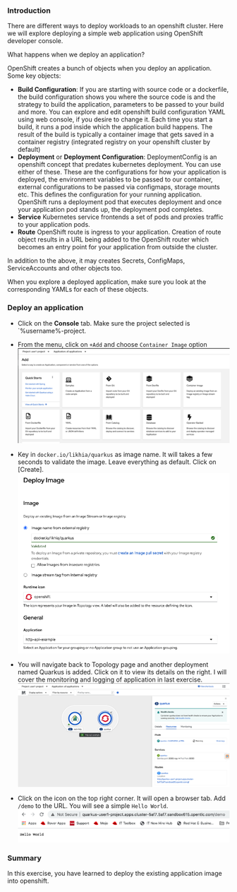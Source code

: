 ### Introduction

There are different ways to deploy workloads to an openshift cluster. Here we will explore deploying a simple web application using OpenShift developer console.

What happens when we deploy an application?

OpenShift creates a bunch of objects when you deploy an application. Some key objects:

* **Build Configuration**: If you are starting with source code or a dockerfile, the build configuration shows you where the source code is and the strategy to build the application, parameters to be passed to your build and more. You can explore and edit openshift build configuration YAML using web console, if you desire to change it. Each time you start a build, it runs a pod inside which the application build happens. The result of the build is typically a container image that gets saved in a container registry (integrated registry on your openshift cluster by default)
* **Deployment** or **Deployment Configuration**: DeploymentConfig is an openshift concept that predates kubernetes deployment. You can use either of these. These are the configurations for how your application is deployed, the environment variables to be passed to our container, external configurations to be passed via configmaps, storage mounts etc. This defines the configuration for your running application. OpenShift runs a deployment pod that executes deployment and once your application pod stands up, the deployment pod completes.
* **Service** Kubernetes service frontends a set of pods and proxies traffic to your application pods. 
* **Route** OpenShift route is ingress to your application. Creation of route object results in a URL being added to the OpenShift router which becomes an entry point for your application from outside the cluster.

In addition to the above, it may creates Secrets, ConfigMaps, ServiceAccounts and other objects too.

When you explore a deployed application, make sure you look at the corresponding YAMLs for each of these objects.

### Deploy an application

* Click on the **Console** tab. Make sure the project selected is `%username%-project.

* From the menu, click on `+Add` and choose `Container Image` option
![dev console app 01](./images/03/deployImage-01.png)

* Key in `docker.io/likhia/quarkus` as image name.  It will takes a few seconds to validate the image. Leave everything as default.  Click on [Create]. 
![dev console app 02](./images/03/deployImage-02.png)

* You will navigate back to Topology page and another deployment named Quarkus is added.  Click on it to view its details on the right.  I will cover the monitoring and logging of application in last exercise. 
![dev console app 03](./images/03/deployImage-03.png)

* Click on the icon on the top right corner.  It will open a browser tab.  Add `/demo` to the URL.  You will see a simple `Hello World`.
![dev console app 04](./images/03/deployImage-04.png) 

### Summary
In this exercise, you have learned to deploy the existing application image into openshift. 
 
